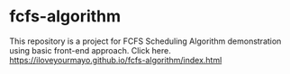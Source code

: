 # fcfs-algorithm
This repository is a project for FCFS Scheduling Algorithm demonstration using basic front-end approach.
Click here. https://iloveyourmayo.github.io/fcfs-algorithm/index.html
